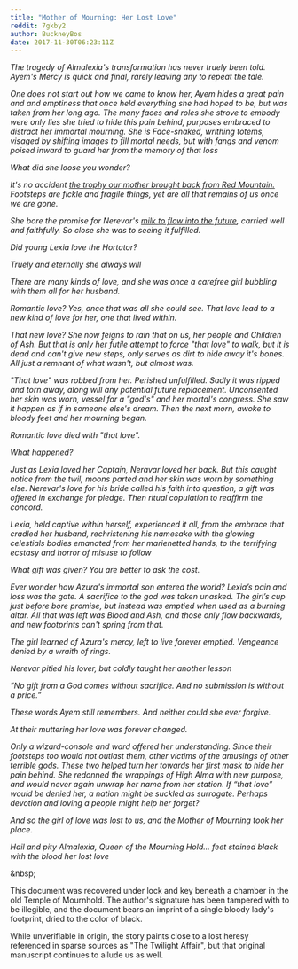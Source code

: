 ```yaml
---
title: "Mother of Mourning: Her Lost Love"
reddit: 7gkby2
author: BuckneyBos
date: 2017-11-30T06:23:11Z
---
```


*The tragedy of Almalexia's transformation has never truely been told. Ayem's Mercy is quick and final, rarely leaving any to repeat the tale.*

*One does not start out how we came to know her, Ayem hides a great pain and and emptiness that once held everything she had hoped to be, but was taken from her long ago. The many faces and roles she strove to embody were only lies she tried to hide this pain behind, purposes embraced to distract her immortal mourning. She is Face-snaked, writhing totems, visaged by shifting images to fill mortal needs, but with fangs and venom poised inward to guard her from the memory of that loss*

*What did she loose you wonder?*

*It's no accident [the trophy our mother brought back from Red Mountain.](https://www.imperial-library.info/content/foul-murder) Footsteps are fickle and fragile things, yet are all that remains of us once we are gone.*

*She bore the promise for Nerevar's [milk to flow into the future](https://www.imperial-library.info/content/what-my-beloved-taught-me), carried well and faithfully. So close she was to seeing it fulfilled.*

*Did young Lexia love the Hortator?*

*Truely and eternally she always will*

*There are many kinds of love, and she was once a carefree girl bubbling with them all for her husband.*

*Romantic love? Yes, once that was all she could see. That love lead to a new kind of love for her, one that lived within.*

*That new love? She now feigns to rain that on us, her people and Children of Ash. But that is only her futile attempt to force "that love" to walk, but it is dead and can't give new steps, only serves as dirt to hide away it's bones. All just a remnant of what wasn't, but almost was.*

*"That love" was robbed from her. Perished unfulfilled. Sadly it was ripped and torn away, along will any potential future replacement. Unconsented her skin was worn, vessel for a "god's" and her mortal's congress. She saw it happen as if in someone else's dream. Then the next morn, awoke to bloody feet and her mourning began.*

*Romantic love died with "that love".*

*What happened?*

*Just as Lexia loved her Captain, Neravar loved her back. But this caught notice from the twil, moons parted and her skin was worn by something else. Nerevar's love for his bride called his faith into question, a gift was offered in exchange for pledge. Then ritual copulation to reaffirm the concord.* 

*Lexia, held captive within herself, experienced it all, from the embrace that cradled her husband, rechristening his namesake with the glowing celestials bodies emanated from her marienetted hands, to the terrifying ecstasy and horror of misuse to follow*

*What gift was given? You are better to ask the cost.*

*Ever wonder how Azura's immortal son entered the world? Lexia’s pain and loss was the gate. A sacrifice to the god was taken unasked. The girl’s cup just before bore promise, but instead was emptied when used as a burning altar. All that was left was Blood and Ash, and those only flow backwards, and new footprints can't spring from that.*

*The girl learned of Azura's mercy, left to live forever emptied. Vengeance denied by a wraith of rings.*

*Nerevar pitied his lover, but coldly taught her another lesson*

*”No gift from a God comes without sacrifice. And no submission is without a price.”*

*These words Ayem still remembers. And neither could she ever forgive.*

*At their muttering her love was forever changed.*

*Only a wizard-console and ward offered her understanding. Since their footsteps too would not outlast them, other victims of the amusings of other terrible gods. These two helped turn her towards her first mask to hide her pain behind. She redonned the wrappings of High Alma with new purpose, and would never again unwrap her name from her station. If “that love” would be denied her, a nation might be suckled as surrogate. Perhaps devotion and loving a people might help her forget?*

*And so the girl of love was lost to us, and the Mother of Mourning took her place.*

*Hail and pity Almalexia, Queen of the Mourning Hold... feet stained black with the blood her lost love*

&amp;nbsp;

This document was recovered under lock and key beneath a chamber in the old Temple of Mournhold. The author's signature has been tampered with to be illegible, and the document bears an imprint of a single bloody lady's footprint, dried to the color of black.

While unverifiable in origin, the story paints close to a  lost heresy referenced in sparse sources as "The Twilight Affair", but that original manuscript continues to allude us as well.

